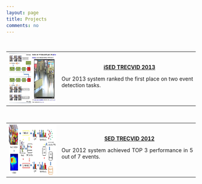 ```yaml
---
layout: page
title: Projects
comments: no
---
```

<br>

<table width="680" border="0">
<tr>
<th scope="col">
<img src="/projects/surveillance/SED13.jpg" width="298" height="133">
</th>
<td width="350" align="center" scope="col">&nbsp;&nbsp;
<strong><a href="/projects/surveillance/SED13">iSED TRECVID 2013</a></strong>
<p align="justify">Our 2013 system ranked the first place on two event detection tasks.</p>
</td>
</tr>
</table>

<br>

<table width="680" border="0">
<tr>
<th scope="col">
<img src="/projects/surveillance/SED12.jpg" width="298" height="133">
</th>
<td width="350" align="center" scope="col">&nbsp;&nbsp;
<strong><a href="/projects/surveillance/SED12">SED TRECVID 2012</a></strong>
<p align="justify">Our 2012 system achieved TOP 3 performance in 5 out of 7 events.</p>
</td>
</tr>
</table>